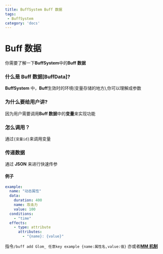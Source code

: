 ```yaml
---
title: BuffSystem Buff 数据
tags:
 - BuffSystem
category: 'docs'
---
```


# Buff 数据


你需要了解一下**BuffSystem**中的**Buff 数据**

### 什么是 Buff 数据[BuffData]?

**BuffSystem** 中，**Buff**生效时的环境(变量存储的地方),你可以理解成参数

### 为什么要给用户讲?

因为用户需要调用**Buff 数据**中的**变量**来实现功能

### 怎么调用？

通过`{变量id}`来调用变量

### 传递数据

通过 **JSON** 来进行快速传参

#### 例子

```yaml
example:
  name: "动态属性"
  data:
    duration: 400
    name: 攻击力
    value: 100
  conditions:
    - "time"
  effects:
    - type: attribute
      attributes:
        - "{name}: {value}"
```

指令`/buff add Glom_ 任意key example {name:属性名,value:值}`
亦或者[**MM 机制**](https://../other/mythic-mobs)
